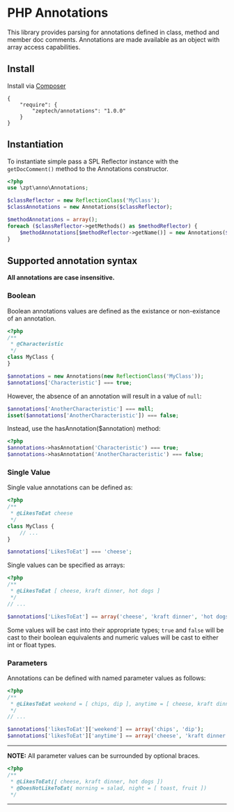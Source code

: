 # PHP Annotations

This library provides parsing for annotations defined in class, method and
member doc comments. Annotations are made available as an object with array
access capabilities.

## Install

Install via [Composer](http://getcomposer.org)

    {
        "require": {
            "zeptech/annotations": "1.0.0"
        }
    }

## Instantiation

To instantiate simple pass a SPL Reflector instance with the `getDocComment()`
method to the Annotations constructor.

```php
<?php
use \zpt\anno\Annotations;

$classReflector = new ReflectionClass('MyClass');
$classAnnotations = new Annotations($classReflector);

$methodAnnotations = array();
foreach ($classReflector->getMethods() as $methodReflector) {
    $methodAnnotations[$methodReflector->getName()] = new Annotations($methodReflector);
}
```

## Supported annotation syntax

**All annotations are case insensitive.**

### Boolean

Boolean annotations values are defined as the existance or non-existance of an
annotation.

```php
<?php
/**
 * @Characteristic
 */
class MyClass {
}

$annotations = new Annotations(new ReflectionClass('MyClass'));
$annotations['Characteristic'] === true;
```

However, the absence of an annotation will result in a value of `null`:

```php
$annotations['AnotherCharacteristic'] === null;
isset($annotations['AnotherCharacteristic']) === false;
```

Instead, use the hasAnnotation($annotation) method:

```php
<?php
$annotations->hasAnnotation('Characteristic') === true;
$annotations->hasAnnotation('AnotherCharacteristic') === false;
```

### Single Value

Single value annotations can be defined as:

```php
<?php
/**
 * @LikesToEat cheese
 */
class MyClass {
    // ...
}

$annotations['LikesToEat'] === 'cheese';
```

Single values can be specified as arrays:

```php
<?php
/**
 * @LikesToEat [ cheese, kraft dinner, hot dogs ]
 */
// ...

$annotations['LikesToEat'] == array('cheese', 'kraft dinner', 'hot dogs');
```
Some values will be cast into their appropriate types; `true` and `false` will
be cast to their boolean equivalents and numeric values will be cast to either
int or float types.

### Parameters

Annotations can be defined with named parameter values as follows:

```php
<?php
/**
 * @LikesToEat weekend = [ chips, dip ], anytime = [ cheese, kraft dinner, hot dogs ]
 */
// ...

$annotations['likesToEat']['weekend'] == array('chips', 'dip');
$annotations['likesToEat']['anytime'] == array('cheese', 'kraft dinner', 'hot dogs');
```

* * *
**NOTE:** All parameter values can be surrounded by optional braces.

```php
<?php
/**
 * @LikesToEat([ cheese, kraft dinner, hot dogs ])
 * @DoesNotLikeToEat( morning = salad, night = [ toast, fruit ])
 */
```

* * *

